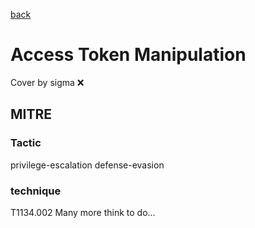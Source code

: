 [back](../index.md)
# Access Token Manipulation
Cover by sigma :x: 
## MITRE
### Tactic
privilege-escalation
defense-evasion
### technique
T1134.002
Many more think to do...